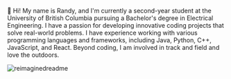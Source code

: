 🧪 Hi! My name is Randy, and I'm currently a second-year student at the University of British Columbia pursuing a Bachelor's degree in Electrical Engineering. I have a passion for developing innovative coding projects that solve real-world problems. I have experience working with various programming languages and frameworks, including Java, Python, C++, JavaScript, and React. Beyond coding, I am involved in track and field and love the outdoors.

<img src="https://myreadme.vercel.app/api/embed/randyren278?panels=userstatistics,toprepositories,toplanguages,commitgraph" alt="reimaginedreadme" />
